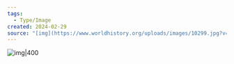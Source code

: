 ```yaml
---
tags:
  - Type/Image
created: 2024-02-29
source: "[img](https://www.worldhistory.org/uploads/images/10299.jpg?v=1708011424)"
---
```

![img|400](https://www.worldhistory.org/uploads/images/10299.jpg?v=1708011424)